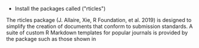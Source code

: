 - Install the packages called ("rticles")

The rticles package (J. Allaire, Xie, R Foundation, et al. 2019) is designed to simplify the creation of documents that conform to submission standards. A suite of custom R Markdown templates for popular journals is provided by the package such as those shown in 

